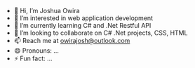 - 👋 Hi, I’m Joshua Owira
- 👀 I’m interested in web application development
- 🌱 I’m currently learning C# and .Net Restful API
- 💞️ I’m looking to collaborate on C# .Net projects, CSS, HTML
- 📫 Reach me at owirajosh@outlook.com
- 😄 Pronouns: ...
- ⚡ Fun fact: ...

<!---
owirajosh/owirajosh is a ✨ special ✨ repository because its `README.md` (this file) appears on your GitHub profile.
You can click the Preview link to take a look at your changes.
--->
